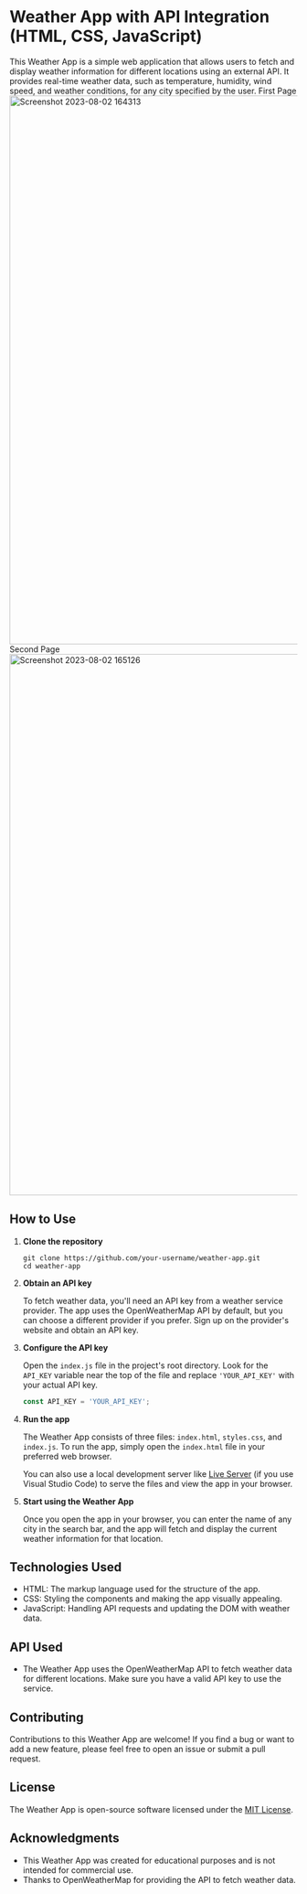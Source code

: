 # Weather App with API Integration (HTML, CSS, JavaScript)

This Weather App is a simple web application that allows users to fetch and display weather information for different locations using an external API. It provides real-time weather data, such as temperature, humidity, wind speed, and weather conditions, for any city specified by the user.
First Page
<img width="960" alt="Screenshot 2023-08-02 164313" src="https://github.com/sarveshy200/Weather-App/assets/105293807/caaecafd-a213-44eb-83a6-b76f109e746b">
Second Page
<img width="947" alt="Screenshot 2023-08-02 165126" src="https://github.com/sarveshy200/Weather-App/assets/105293807/3ae3b7fd-4064-4019-807b-e23f87f0175b">


## How to Use

1. **Clone the repository**

   ```
   git clone https://github.com/your-username/weather-app.git
   cd weather-app
   ```

2. **Obtain an API key**

   To fetch weather data, you'll need an API key from a weather service provider. The app uses the OpenWeatherMap API by default, but you can choose a different provider if you prefer. Sign up on the provider's website and obtain an API key.

3. **Configure the API key**

   Open the `index.js` file in the project's root directory. Look for the `API_KEY` variable near the top of the file and replace `'YOUR_API_KEY'` with your actual API key.

   ```javascript
   const API_KEY = 'YOUR_API_KEY';
   ```

4. **Run the app**

   The Weather App consists of three files: `index.html`, `styles.css`, and `index.js`. To run the app, simply open the `index.html` file in your preferred web browser.

   You can also use a local development server like [Live Server](https://marketplace.visualstudio.com/items?itemName=ritwickdey.LiveServer) (if you use Visual Studio Code) to serve the files and view the app in your browser.

5. **Start using the Weather App**

   Once you open the app in your browser, you can enter the name of any city in the search bar, and the app will fetch and display the current weather information for that location.

## Technologies Used

- HTML: The markup language used for the structure of the app.
- CSS: Styling the components and making the app visually appealing.
- JavaScript: Handling API requests and updating the DOM with weather data.

## API Used

- The Weather App uses the OpenWeatherMap API to fetch weather data for different locations. Make sure you have a valid API key to use the service.

## Contributing

Contributions to this Weather App are welcome! If you find a bug or want to add a new feature, please feel free to open an issue or submit a pull request.

## License

The Weather App is open-source software licensed under the [MIT License](LICENSE).

## Acknowledgments

- This Weather App was created for educational purposes and is not intended for commercial use.
- Thanks to OpenWeatherMap for providing the API to fetch weather data.
